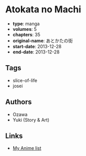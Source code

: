 # Atokata no Machi

-   **type**: manga
-   **volumes**: 5
-   **chapters**: 35
-   **original-name**: あとかたの街
-   **start-date**: 2013-12-28
-   **end-date**: 2013-12-28

## Tags

-   slice-of-life
-   josei

## Authors

-   Ozawa
-   Yuki (Story & Art)

## Links

-   [My Anime list](https://myanimelist.net/manga/94301/Atokata_no_Machi)
